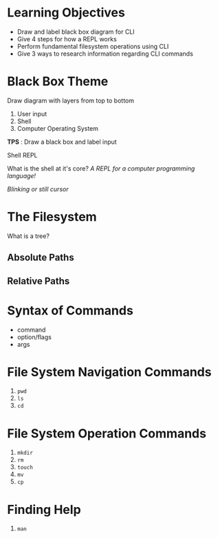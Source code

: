 # Learning Objectives

- Draw and label black box diagram for CLI
- Give 4 steps for how a REPL works
- Perform fundamental filesystem operations using CLI
- Give 3 ways to research information regarding CLI commands

# Black Box Theme 

Draw diagram with layers from top to bottom

1. User input
1. Shell
1. Computer Operating System

__TPS__ : Draw a black box and label input

Shell REPL

What is the shell at it's core? _A REPL for a computer programming language!_

_Blinking or still cursor_

# The Filesystem

What is a tree?

## Absolute Paths

## Relative Paths

# Syntax of Commands

* command
* option/flags
* args

# File System Navigation Commands

1. `pwd`
1. `ls`
1. `cd`

# File System Operation Commands

1. `mkdir`
1. `rm`
1. `touch`
1. `mv`
1. `cp`

# Finding Help

1. `man`